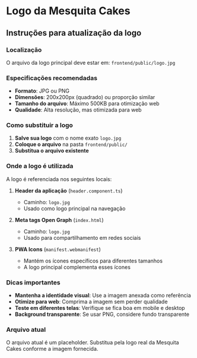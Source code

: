 # Logo da Mesquita Cakes

## Instruções para atualização da logo

### Localização
O arquivo da logo principal deve estar em: `frontend/public/logo.jpg`

### Especificações recomendadas
- **Formato**: JPG ou PNG
- **Dimensões**: 200x200px (quadrado) ou proporção similar
- **Tamanho do arquivo**: Máximo 500KB para otimização web
- **Qualidade**: Alta resolução, mas otimizada para web

### Como substituir a logo

1. **Salve sua logo** com o nome exato `logo.jpg` 
2. **Coloque o arquivo** na pasta `frontend/public/`
3. **Substitua o arquivo existente**

### Onde a logo é utilizada

A logo é referenciada nos seguintes locais:

1. **Header da aplicação** (`header.component.ts`)
   - Caminho: `logo.jpg`
   - Usado como logo principal na navegação

2. **Meta tags Open Graph** (`index.html`)
   - Caminho: `logo.jpg`
   - Usado para compartilhamento em redes sociais

3. **PWA Icons** (`manifest.webmanifest`)
   - Mantém os ícones específicos para diferentes tamanhos
   - A logo principal complementa esses ícones

### Dicas importantes

- **Mantenha a identidade visual**: Use a imagem anexada como referência
- **Otimize para web**: Comprima a imagem sem perder qualidade
- **Teste em diferentes telas**: Verifique se fica boa em mobile e desktop
- **Background transparente**: Se usar PNG, considere fundo transparente

### Arquivo atual
O arquivo atual é um placeholder. Substitua pela logo real da Mesquita Cakes conforme a imagem fornecida.
